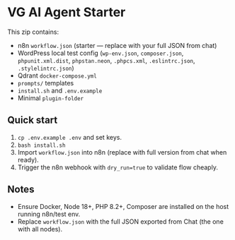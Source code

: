 # VG AI Agent Starter

This zip contains:
- n8n `workflow.json` (starter — replace with your full JSON from chat)
- WordPress local test config (`wp-env.json`, `composer.json`, `phpunit.xml.dist`, `phpstan.neon`, `.phpcs.xml`, `.eslintrc.json`, `.stylelintrc.json`)
- Qdrant `docker-compose.yml`
- `prompts/` templates
- `install.sh` and `.env.example`
- Minimal `plugin-folder`

## Quick start
1. `cp .env.example .env` and set keys.
2. `bash install.sh`
3. Import `workflow.json` into n8n (replace with full version from chat when ready).
4. Trigger the n8n webhook with `dry_run=true` to validate flow cheaply.

## Notes
- Ensure Docker, Node 18+, PHP 8.2+, Composer are installed on the host running n8n/test env.
- Replace `workflow.json` with the full JSON exported from Chat (the one with all nodes).
